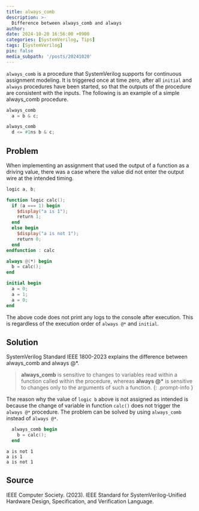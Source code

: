 ```yaml
---
title: always_comb
description: >-
  Difference between always_comb and always
author:
date: 2024-10-20 16:56:00 +0900
categories: [SystemVerilog, Tips]
tags: [SystemVerilog]
pin: false
media_subpath: '/posts/20241020'
---
```



`always_comb` is a procedure that SystemVerilog supports for continuous assignment modeling. It is triggered once at time zero, after all `initial` and `always` procedures have been started, so that the outputs of the procedure are consistent with the inputs. The following is an example of a simple always_comb procedure.

```verilog
always_comb
  a = b & c;
```
```verilog
always_comb
  d <= #1ns b & c;
```

## Problem
When implementing an assignment that used the output of a function as a driving value, there was a case where the value did not enter the output wire at the intended timing.

```verilog
logic a, b;

function logic calc();
  if (a === 1) begin
    $display("a is 1");
    return 1;
  end
  else begin
    $display("a is not 1");
    return 0;
  end
endfunction : calc

always @(*) begin
  b = calc();
end

initial begin
  a = 0;
  a = 1;
  a = 0;
end
```

The above code does not print any logs to the console after execution. This is regardless of the execution order of `always @*` and `initial`.

## Solution
SystemVerilog Standard IEEE 1800-2023 explains the difference between always_comb and always @*.

> **always_comb** is sensitive to changes to variables read within a function called within the procedure, whereas **always @\*** is sensitive to changes only to the arguments of such a function.
{: .prompt-info }

The reason why the value of `logic b` above is not assigned as intended is because the change of variable in function `calc()` does not trigger the `always @*` procedure. The problem can be solved by using `always_comb` instead of `always @*`.

```verilog
  always_comb begin
    b = calc();
  end
```

```console
a is not 1
a is 1
a is not 1
```

## Source
IEEE Computer Society. (2023). IEEE Standard for SystemVerilog-Unified Hardware Design, Specification, and Verification Language.